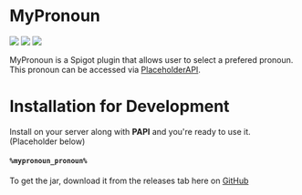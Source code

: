 # MyPronoun
[![](https://img.shields.io/badge/Subscribe-on%20Youtube-red.svg?logo=youtube)](https://youtube.com/endergamingfilms)
![](https://img.shields.io/github/v/release/EnderGamingFilms/MyPronoun)
[![](https://img.shields.io/github/issues/EnderGamingFilms/MyPronoun)](https://github.com/EnderGamingFilms/MyPronoun/issues)

MyPronoun is a Spigot plugin that allows user to select a prefered pronoun. This pronoun can be accessed via [PlaceholderAPI](https://www.spigotmc.org/resources/placeholderapi.6245/).

# Installation for Development

Install on your server along with **PAPI** and you're ready to use it. (Placeholder below)
#### `%mypronoun_pronoun%`

To get the jar, download it from the releases tab here on [GitHub](https://github.com/EnderGamingFilms/MyPronoun/releases)
